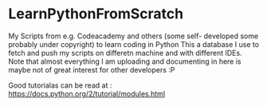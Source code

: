 # LearnPythonFromScratch
My Scripts from e.g. Codeacademy and others (some self- developed some probably under copyright) to learn coding in Python
This a database I use to fetch and push my scripts on differetn machine and with different IDEs.
Note that almost everything I am uploading and documenting in here is maybe not of great interest for other developers :P

Good tutorialas can be read at : https://docs.python.org/2/tutorial/modules.html
